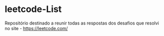 # leetcode-List
Repositório destinado a reunir todas as respostas dos desafios que resolvi no site - https://leetcode.com/
